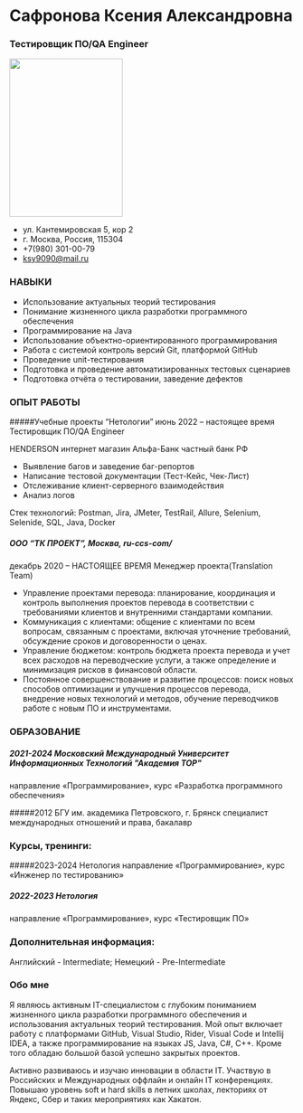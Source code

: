 # Сафронова Ксения Александровна
### Тестировщик ПО/QA Engineer
<img src="https://github.com/STALKSA/AboutMe/assets/109988277/36f630c0-48a8-45b3-9543-e070efc8ea83" width="200" height="280">


* ул. Кантемировская 5, кор 2
* г. Москва, Россия, 115304
* +7(980) 301-00-79
* ksy9090@mail.ru

### НАВЫКИ

* Использование актуальных теорий тестирования
* Понимание жизненного цикла разработки программного обеспечения
* Программирование на Java
* Использование объектно-ориентированного программирования
* Работа с системой контроль версий Git, платформой GitHub
* Проведение unit-тестирования
* Подготовка и проведение автоматизированных тестовых сценариев
* Подготовка отчёта о тестировании, заведение дефектов


### ОПЫТ РАБОТЫ

#####Учебные проекты “Нетологии”
июнь 2022 – настоящее время
Тестировщик ПО/QA Engineer

HENDERSON интернет магазин
Альфа-Банк частный банк РФ

- Выявление багов и заведение баг-репортов
- Написание тестовой документации (Тест-Кейс, Чек-Лист)
- Отслеживание клиент-серверного взаимодействия
- Анализ логов

Стек технологий: Postman, Jira, JMeter, TestRail, Allure, Selenium, Selenide, SQL, Java, Docker


##### ООО “ТК ПРОЕКТ”, Москва, ru-ccs-com/
декабрь 2020 – НАСТОЯЩЕЕ ВРЕМЯ
Менеджер проекта(Translation Team)

- Управление проектами перевода: планирование, координация и контроль выполнения проектов перевода в соответствии с требованиями клиентов и внутренними стандартами компании.
- Коммуникация с клиентами: общение с клиентами по всем вопросам, связанным с проектами, включая уточнение требований, обсуждение сроков и договоренности о ценах.
- Управление бюджетом: контроль бюджета проекта перевода и учет всех расходов на переводческие услуги, а также определение и минимизация рисков в финансовой области.
- Постоянное совершенствование и развитие процессов: поиск новых способов оптимизации и улучшения процессов перевода, внедрение новых технологий и методов, обучение переводчиков работе с новым ПО и инструментами.


### ОБРАЗОВАНИЕ

##### 2021-2024 Московский Международный Университет Информационных Технологий "Академия TOP"
направление «Программирование», курс «Разработка программного обеспечения»

#####2012 БГУ им. академика Петровского, г. Брянск
специалист международных отношений и права, бакалавр


### Курсы, тренинги:

#####2023-2024 Нетология
направление «Программирование», курс «Инженер по тестированию» 

##### 2022-2023  Нетология
направление «Программирование», курс «Тестировщик ПО» 

### Дополнительная информация:
Английский - Intermediate;
Немецкий - Pre-Intermediate

### Обо мне

Я являюсь активным IT-специалистом с глубоким пониманием жизненного цикла разработки программного обеспечения и использования актуальных теорий тестирования. Мой опыт включает работу с платформами GitHub, Visual Studio, Rider, Visual Code и Intellij IDEA, а также программирование на языках JS, Java, C#, C++. Кроме того обладаю большой базой успешно закрытых проектов. 

Активно развиваюсь и изучаю инновации в области IT. Участвую в Российских и Международных оффлайн и онлайн IT конференциях. Повышаю уровень soft и hard skills в летних школах, лекториях от Яндекс, Сбер и таких мероприятиях как Хакатон.





